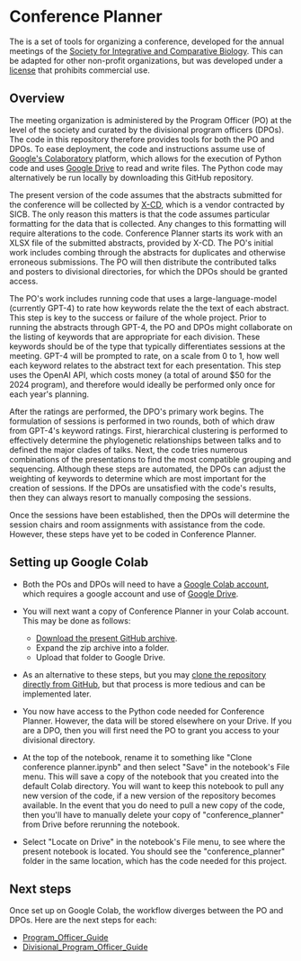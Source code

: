 # Conference Planner

The is a set of tools for organizing a conference, developed for the annual meetings of the [Society for Integrative and Comparative Biology](https://sicb.org). This can be adapted for other non-profit organizations, but was developed under a [license](LICENSE) that prohibits commercial use.

## Overview 

The meeting organization is administered by the Program Officer (PO) at the level of the society and curated by the divisional program officers (DPOs). The code in this repository therefore provides tools for both the PO and DPOs. To ease deployment, the code and instructions assume use of [Google's Colaboratory](https://colab.research.google.com) platform, which allows for the execution of Python code and uses [Google Drive](https://drive.google.com) to read and write files.  The Python code may alternatively be run locally by downloading this GitHub repository. 

The present version of the code assumes that the abstracts submitted for the conference will be collected by [X-CD](https://www.x-cd.com), which is a vendor contracted by SICB. The only reason this matters is that the code assumes particular formatting for the data that is collected. 
Any changes to this formatting will require alterations to the code. Conference Planner starts its work with an XLSX file of the submitted abstracts, provided by X-CD. The PO's initial work includes combing through the abstracts for duplicates and otherwise erroneous submissions. 
The PO will then distribute the contributed talks and posters to divisional directories, for which the DPOs should be granted access. 

The PO's work includes running code that uses a large-language-model (currently GPT-4) to rate how keywords relate the the text of each abstract. This step is key to the success or failure of the whole project. Prior to running the abstracts through GPT-4, the PO and DPOs might collaborate on the listing of keywords that are appropriate for each division. These keywords should be of the type that typically differentiates sessions at the meeting. GPT-4 will be prompted to rate, on a scale from 0 to 1, how well each keyword relates to the abstract text for each presentation. This step uses the OpenAI API, which costs money (a total of around $50 for the 2024 program), and therefore would ideally be performed only once for each year's planning.

After the ratings are performed, the DPO's primary work begins. The formulation of sessions is performed in two rounds, both of which draw from GPT-4's keyword ratings. First, hierarchical clustering is performed to effectively determine the phylogenetic relationships between talks and to defined the major clades of talks. Next, the code tries numerous combinations of the presentations to find the most compatible grouping and sequencing. Although these steps are automated, the DPOs can adjust the weighting of keywords to determine which are most important for the creation of sessions. If the DPOs are unsatisfied with the code's results, then they can always resort to manually composing the sessions.

Once the sessions have been established, then the DPOs will determine the session chairs and room assignments with assistance from the code. However, these steps have yet to be coded in Conference Planner.

## Setting up Google Colab

- Both the POs and DPOs will need to have a [Google Colab account](https://colab.research.google.com), which requires a google account and use of [Google Drive](https://drive.google.com).

- You will next want a copy of Conference Planner in your Colab account. This may be done as follows:
    - [Download the present GitHub archive](https://github.com/mmchenry/conference_planner/archive/refs/heads/main.zip).
    - Expand the zip archive into a folder.
    - Upload that folder to Google Drive. 

- As an alternative to these steps, but you may [clone the repository directly from GitHub](clone_github.md), but that process is more tedious and can be implemented later.

- You now have access to the Python code needed for Conference Planner. However, the data will be stored elsewhere on your Drive. If you are a DPO, then you will first need the PO to grant you access to your divisional directory.

- At the top of the notebook, rename it to something like "Clone conference planner.ipynb" and then select "Save" in the notebook's File menu. This will save a copy of the notebook that you created into the default Colab directory. You will want to keep this notebook to pull any new version of the code, if a new version of the repository becomes available. In the event that you do need to pull a new copy of the code, then you'll have to manually delete your copy of "conference_planner" from Drive before rerunning the notebook.

- Select "Locate on Drive" in the notebook's File menu, to see where the present notebook is located. You should see the "conference_planner" folder in the same location, which has the code needed for this project.


## Next steps 

Once set up on Google Colab, the workflow diverges between the PO and DPOs. Here are the next steps for each:

- [Program_Officer_Guide](Program_Officer_Guide.md)
- [Divisional_Program_Officer_Guide](Divisional_Program_Officer_Guide.md)







<!-- 1. [Group abstracts into sessions of 6-8 talks](docs/session_making.md).
1. [Scheduling:Assign each session to a date, time, and room.](docs/scheduling.md) -->
<!-- 1. [Upload resulting schedule to the X-CD database.](docs/download_upload.md). -->

<!-- ## Directory structure

The root path should include the following directories. Within each, there is a subdirectory for the year of the meeting to be organized:

- **source_data:** Has the downloaded abstracts xlsx file (e.g., "abstracts_123852.xlsx") and the list of keywords for each division ("keywords.xls").
- **intermediate_data:** Location for needed data files generated as part of the processing of the data.
- **output_data:** Files needed to compose the program saved here.


## Operating the code -->




